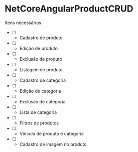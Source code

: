 # NetCoreAngularProductCRUD

Itens necessários
- [ ] - Cadastro de produto
- [ ] - Edição de produto
- [ ] - Exclusão de produto
- [ ] - Listagem de produto
- [ ] - Cadastro de categoria
- [ ] - Edição de categoria
- [ ] - Exclusão de categoria
- [ ] - Lista de categoria
- [ ] - Filtros de produtos
- [ ] - Vinculo de produto e categoria
- [ ] - Cadastro de imagem no produto
